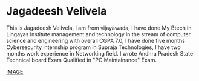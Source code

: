 # Jagadeesh Velivela 

This is Jagadeesh Velivela, I am from vijayawada, I have done My Btech in Lingayas Institute management and technology in the stream of computer science and engineering with overall CGPA 7.0, I have done five months Cybersecurity internship program in Supraja Technologies, I have two months work experience in Networking field. I wrote Andhra Pradesh State Technical board Exam Qualified in "PC Maintainance" Exam.

[IMAGE](https://github.com/Jagadeesh144/assignment2---velivela/blob/main/Jagadeesh%20Velivela.jpeg)
